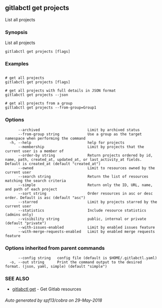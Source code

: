 ## gitlabctl get projects

List all projects

### Synopsis

List all projects

```
gitlabctl get projects [flags]
```

### Examples

```

# get all projects
gitlabctl get projects [flags]

# get all projects with full details in JSON format
gitlabctl get projects --json

# get all projects from a group
gitlabctl get projects --from-group=Group1

```

### Options

```
      --archived                      Limit by archived status
      --from-group string             Use a group as the target namespace when performing the command
  -h, --help                          help for projects
      --membership                    Limit by projects that the current user is a member of
      --order-by string               Return projects ordered by id, name, path, created_at, updated_at, or last_activity_at fields. Default is created_at (default "created_at")
      --owned                         Limit to resources owned by the current user
      --search string                 Return the list of resources matching the search criteria
      --simple                        Return only the ID, URL, name, and path of each project
      --sort string                   Order resources in asc or desc order. Default is asc (default "asc")
      --starred                       Limit by projects starred by the current user
      --statistics                    Include resource statistics (admins only)
      --visibility string             public, internal or private (default "private")
      --with-issues-enabled           Limit by enabled issues feature
      --with-merge-requests-enabled   Limit by enabled merge requests feature
```

### Options inherited from parent commands

```
      --config string   config file (default is $HOME/.gitlabctl.yaml)
  -o, --out string      Print the command output to the desired format. (json, yaml, simple) (default "simple")
```

### SEE ALSO

* [gitlabctl get](gitlabctl_get.md)	 - Get Gitlab resources

###### Auto generated by spf13/cobra on 29-May-2018
